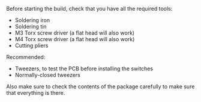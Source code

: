 Before starting the build, check that you have all the required tools:

- Soldering iron
- Soldering tin
- M3 Torx screw driver (a flat head will also work)
- M4 Torx screw driver (a flat head will also work)
- Cutting pliers

Recommended:

- Tweezers, to test the PCB before installing the switches
- Normally-closed tweezers

Also make sure to check the contents of the package carefully to make sure that everything is there.

